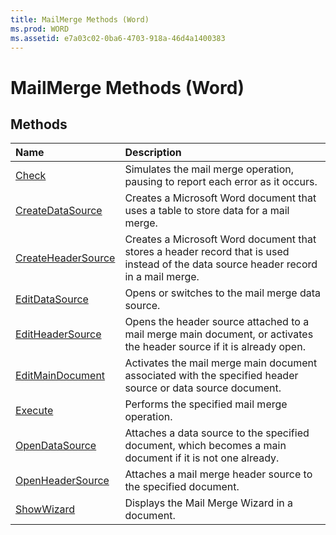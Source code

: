 ```yaml
---
title: MailMerge Methods (Word)
ms.prod: WORD
ms.assetid: e7a03c02-0ba6-4703-918a-46d4a1400383
---
```



# MailMerge Methods (Word)

## Methods



|**Name**|**Description**|
|:-----|:-----|
|[Check](mailmerge-check-method-word.md)|Simulates the mail merge operation, pausing to report each error as it occurs.|
|[CreateDataSource](mailmerge-createdatasource-method-word.md)|Creates a Microsoft Word document that uses a table to store data for a mail merge.|
|[CreateHeaderSource](mailmerge-createheadersource-method-word.md)|Creates a Microsoft Word document that stores a header record that is used instead of the data source header record in a mail merge.|
|[EditDataSource](mailmerge-editdatasource-method-word.md)|Opens or switches to the mail merge data source.|
|[EditHeaderSource](mailmerge-editheadersource-method-word.md)|Opens the header source attached to a mail merge main document, or activates the header source if it is already open.|
|[EditMainDocument](mailmerge-editmaindocument-method-word.md)|Activates the mail merge main document associated with the specified header source or data source document.|
|[Execute](mailmerge-execute-method-word.md)|Performs the specified mail merge operation.|
|[OpenDataSource](mailmerge-opendatasource-method-word.md)|Attaches a data source to the specified document, which becomes a main document if it is not one already.|
|[OpenHeaderSource](mailmerge-openheadersource-method-word.md)|Attaches a mail merge header source to the specified document.|
|[ShowWizard](mailmerge-showwizard-method-word.md)|Displays the Mail Merge Wizard in a document.|

